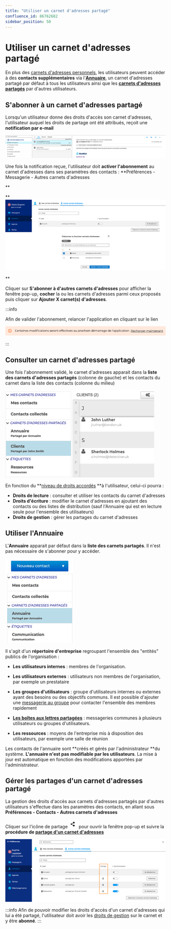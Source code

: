 ```yaml
---
title: "Utiliser un carnet d'adresses partagé"
confluence_id: 86762682
sidebar_position: 50
---
```

# Utiliser un carnet d'adresses partagé


En plus des [carnets d'adresses personnels](/Guide_de_l_utilisateur/Les_contacts_4.7/Créer_et_éditer_un_carnet_d_adresses_personnel/), les utilisateurs peuvent accéder à des **contacts supplémentaires** via l'[**Annuaire**](#Utiliseruncarnetd'adressespartage-annuaire), un carnet d'adresses partagé par défaut à tous les utilisateurs ainsi que les [**carnets d'adresses partagés**](/Guide_de_l_utilisateur/Les_contacts_4.7/Partager_un_carnet_d_adresses/) par d'autres utilisateurs.

## S'abonner à un carnet d'adresses partagé

Lorsqu'un utilisateur donne des droits d'accès son carnet d'adresses, l'utilisateur auquel les droits de partage ont été attribués, reçoit une **notification par e-mail**

![](../../attachments/86762682/86764670.png)


Une fois la notification reçue, l'utilisateur doit **activer l'abonnement** au carnet d'adresses dans ses paramètres des contacts : **Préférences - Messagerie - Autres carnets d'adresses


**

**![](../../attachments/86762682/86764669.png)


**

Cliquer sur **S'abonner à d'autres carnets d'adresses** pour afficher la fenêtre pop-up, **cocher** la ou les carnets d'adresses parmi ceux proposés puis cliquer sur **Ajouter X carnet(s) d'adresses**.


:::info

Afin de valider l'abonnement, relancer l'application en cliquant sur le lien

![](../../attachments/86762682/86764668.png)

:::


## Consulter un carnet d'adresses partagé

Une fois l'abonnement validé, le carnet d'adresses apparait dans la **liste des carnets d'adresses partagés** (colonne de gauche) et les contacts du carnet dans la liste des contacts (colonne du milieu)

![](../../attachments/86762682/86764667.png)


En fonction du **[niveau de droits accordés](/Guide_de_l_utilisateur/Les_contacts_4.7/Partager_un_carnet_d_adresses/) **à l'utilisateur, celui-ci pourra :

- **Droits de lecture** : consulter et utiliser les contacts du carnet d'adresses
- **Droits d'écriture** : modifier le carnet d'adresses en ajoutant des contacts ou des listes de distribution (sauf l'Annuaire qui est en lecture seule pour l'ensemble des utilisateurs)
- **Droits de gestion** : gérer les partages du carnet d'adresses


## Utiliser l'Annuaire

L'**Annuaire** apparait par défaut dans la **liste des carnets partagés**. Il n'est pas nécessaire de s'abonner pour y accéder.

![](../../attachments/86762682/86764666.png)


Il s'agit d'un **répertoire d'entreprise** regroupant l'ensemble des "entités" publics de l'organisation :

- **Les utilisateurs internes** : membres de l'organisation.


- **Les utilisateurs externes** : utilisateurs non membres de l'organisation, par exemple un prestataire


- **Les groupes d'utilisateurs** : groupe d'utilisateurs internes ou externes ayant des besoins ou des objectifs communs. Il est possible d'ajouter une [messagerie au groupe](/Guide_de_l_utilisateur/La_messagerie_4.7/Utiliser_une_messagerie_partagée/) pour contacter l'ensemble des membres rapidement


- **[Les boîtes aux lettres partagées](/Guide_de_l_utilisateur/La_messagerie_4.7/Utiliser_une_messagerie_partagée/)** : messageries communes à plusieurs utilisateurs ou groupes d'utilisateurs.


- **Les ressources** : moyens de l'entreprise mis à disposition des utilisateurs, par exemple une salle de réunion


Les contacts de l'annuaire sont **créés et gérés par l'administrateur **du système. **L'annuaire n'est pas modifiable par les utilisateurs**. La mise à jour est automatique en fonction des modifications apportées par l'administrateur.


## Gérer les partages d'un carnet d'adresses partagé

La gestion des droits d'accès aux carnets d'adresses partagés par d'autres utilisateurs s'effectue dans les paramètres des contacts, en allant sous **Préférences - Contacts - Autres carnets d'adresses**

Cliquer sur l'icône de partage ![](../../attachments/86762682/86764672.png) pour ouvrir la fenêtre pop-up et suivre la **procédure de [partage d'un carnet d'adresses](/Guide_de_l_utilisateur/Les_contacts_4.7/Partager_un_carnet_d_adresses/)**


![](../../attachments/86762682/86764665.png)


:::info
Afin de pouvoir modifier les droits d'accès d'un carnet d'adresses qui lui a été partagé, l'utilisateur doit avoir les [droits de gestion](/Guide_de_l_utilisateur/Les_contacts_4.7/Partager_un_carnet_d_adresses/) sur le carnet et y être **abonné**.
:::


